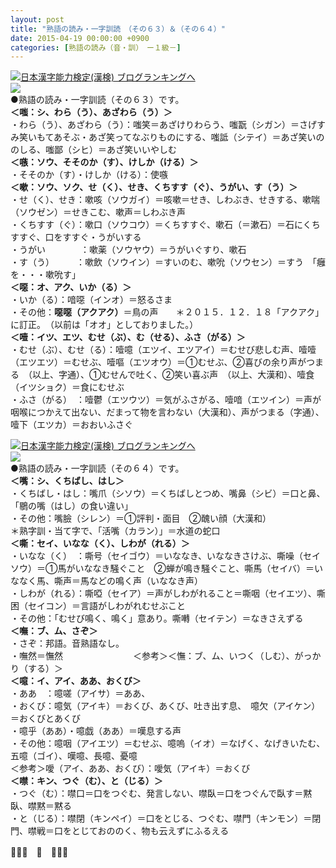 ```yaml
---
layout: post
title: "熟語の読み・一字訓読　（その６３）＆（その６４）"
date: 2015-04-19 00:00:00 +0900
categories: [熟語の読み（音・訓）　ー１級－]
---
```


[![](/syuusyuu9701/assets/images/熟語の読み・一字訓読-（その６３）＆（その６４）-br_c_3028_1.gif)](http://blog.with2.net/link.php?1659096:3028 "日本漢字能力検定(漢検) ブログランキングへ")[日本漢字能力検定(漢検) ブログランキングへ](http://blog.with2.net/link.php?1659096:3028)  
![](/syuusyuu9701/assets/images/熟語の読み・一字訓読-（その６３）＆（その６４）-552462de1e143c6a8a4076da5d56308b.png)  
●熟語の読み・一字訓読（その６３）です。  
**＜嗤：シ、わら（う）、あざわら（う）＞**  
・わら（う）、あざわら（う）：嗤笑＝あざけりわらう、嗤翫（シガン）＝さげすみ笑いもてあそぶ・あざ笑ってなぶりものにする、嗤詆（シテイ）＝あざ笑いののしる、嗤鄙（シヒ）＝あざ笑いいやしむ  
**＜嗾：ソウ、そそのか（す）、けしか（ける）＞**  
・そそのか（す）・けしか（ける）：使嗾　  
**＜嗽：ソウ、ソク、せ（く）、せき、くちすす（ぐ）、うがい、す（う）＞**  
・せ（く）、せき：嗽咳（ソウガイ）＝咳嗽＝せき、しわぶき、せきする、嗽喘（ソウゼン）＝せきこむ、嗽声＝しわぶき声  
・くちすす（ぐ）：嗽口（ソウコウ）＝くちすすぐ、嗽石（＝漱石）＝石にくちすすぐ、口をすすぐ・うがいする  
・うがい　　　　：嗽薬（ソウヤウ）＝うがいぐすり、嗽石  
・す（う）　　　：嗽飲（ソウイン）＝すいのむ、嗽吮（ソウセン）＝すう　「癰を・・・嗽吮す」  
**＜噁：オ、アク、いか（る）＞**  
・いか（る）：喑噁（インオ）＝怒るさま  
・その他：**噁噁（アクアク）**＝鳥の声　　＊２０１５．１２．１８「アクアク」に訂正。　（以前は「オオ」としておりました。）  
**＜噎：イツ、エツ、むせ（ぶ）、む（せる）、ふさ（がる）＞**  
・むせ（ぶ）、むせ（る）：噎噫（エツイ、エツアイ）＝むせび悲しむ声、噎噎（エツエツ）＝むせぶ、噎嘔（エツオウ）＝①むせぶ、②喜びの余り声がつまる　（以上、字通）、①むせんで吐く、②笑い喜ぶ声　（以上、大漢和）、噎食（イツショク）＝食にむせぶ  
・ふさ（がる）　：噎鬱（エツウツ）＝気がふさがる、噎喑（エツイン）＝声が咽喉につかえて出ない、だまって物を言わない（大漢和）、声がつまる（字通）、噎下（エツカ）＝おおいふさぐ  
  
[![](/syuusyuu9701/assets/images/熟語の読み・一字訓読-（その６３）＆（その６４）-br_c_3028_1.gif)](http://blog.with2.net/link.php?1659096:3028 "日本漢字能力検定(漢検) ブログランキングへ")[日本漢字能力検定(漢検) ブログランキングへ](http://blog.with2.net/link.php?1659096:3028)  
![](/syuusyuu9701/assets/images/熟語の読み・一字訓読-（その６３）＆（その６４）-ecfd48eecf7a85405e2953bbf919c921.jpg)  
●熟語の読み・一字訓読（その６４）です。  
**＜嘴：シ、くちばし、はし＞**  
・くちばし・はし：嘴爪（シソウ）＝くちばしとつめ、嘴鼻（シビ）＝口と鼻、「鶍の嘴（はし）の食い違い」  
・その他：嘴臉（シレン）＝①評判・面目　②醜い顔（大漢和）  
＊熟字訓・当て字で、「活嘴（カラン）」＝水道の蛇口  
**＜嘶：セイ、いなな（く）、しわが（れる）＞**  
・いなな（く）　：嘶号（セイゴウ）＝いななき、いななきさけぶ、嘶噪（セイソウ）＝①馬がいななき騒ぐこと　②蝉が鳴き騒ぐこと、嘶馬（セイバ）＝いななく馬、嘶声＝馬などの鳴く声（いななき声）  
・しわが（れる）：嘶啞（セイア）＝声がしわがれること＝嘶咽（セイエツ）、嘶困（セイコン）＝言語がしわがれむせぶこと  
・その他：「むせび鳴く、鳴く」意あり。嘶囀（セイテン）＝なきさえずる  
**＜嘸：ブ、ム、さぞ＞**  
・さぞ：邦語。音熟語なし。  
・嘸然＝憮然　　　　　　　　＜参考＞＜憮：ブ、ム、いつく（しむ）、がっかり（する）＞  
**＜噫：イ、アイ、ああ、おくび＞**  
・ああ　：噫嗟（アイサ）＝ああ、  
・おくび：噫気（アイキ）＝おくび、あくび、吐き出す息、　噫欠（アイケン）＝おくびとあくび  
・噫乎（ああ）・噫戯（ああ）＝嘆息する声  
・その他：噫咽（アイエツ）＝むせぶ、噫嗚（イオ）＝なげく、なげきいたむ、五噫（ゴイ）、嘆噫、長噫、憂噫  
＜参考＞噯（アイ、ああ、おくび）：噯気（アイキ）＝おくび  
**＜噤：キン、つぐ（む）、と（じる）＞**  
・つぐ（む）：噤口＝口をつぐむ、発言しない、噤臥＝口をつぐんで臥す＝黙臥、噤黙＝黙る  
・と（じる）：噤閉（キンペイ）＝口をとじる、つぐむ、噤門（キンモン）＝閉門、噤戦＝口をとじておののく、物も云えずにふるえる  
  
👋👋👋　🐑　👋👋👋  
  